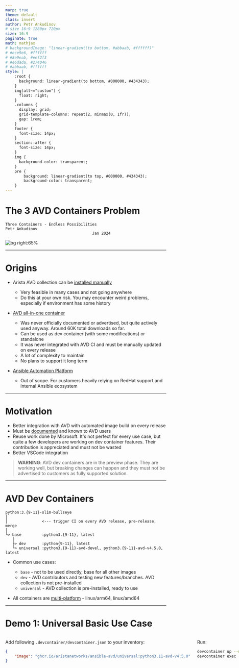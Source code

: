 ```yaml
---
marp: true
theme: default
class: invert
author: Petr Ankudinov
# size 16:9 1280px 720px
size: 16:9
paginate: true
math: mathjax
# backgroundImage: "linear-gradient(to bottom, #abbaab, #ffffff)"
# #ece9e6, #ffffff
# #8e9eab, #eef2f3
# #e6dada, #274046
# #abbaab, #ffffff
style: |
    :root {
      background: linear-gradient(to bottom, #000000, #434343);
    }
    img[alt~="custom"] {
      float: right;
    }
    .columns {
      display: grid;
      grid-template-columns: repeat(2, minmax(0, 1fr));
      gap: 1rem;
    }
    footer {
      font-size: 14px;
    }
    section::after {
      font-size: 14px;
    }
    img {
      background-color: transparent;
    }
    pre {
        background: linear-gradient(to top, #000000, #434343);
        background-color: transparent;
    }
---
```


# The 3 AVD Containers Problem

<!-- Do not add page number on this slide -->
<!--
_paginate: false
-->

```text
Three Containers - Endless Possibilities
Petr Ankudinov
                                      Jan 2024
```

![bg right:65%](img/5_4_800_36_downscaled.gif)

---

# Origins

<style scoped>section {font-size: 20px;}</style>

- Arista AVD collection can be [installed manually](https://avd.sh/en/stable/docs/installation/collection-installation.html)

  - Very feasible in many cases and not going anywhere
  - Do this at your own risk. You may encounter weird problems, especially if environment has some history

- [AVD all-in-one container](https://github.com/arista-netdevops-community/avd-all-in-one-container)

  - Was never officially documented or advertised, but quite actively used anyway. Around 60K total downloads so far.
  - Can be used as dev container (with some modifications) or standalone
  - It was never integrated with AVD CI and must be manually updated on every release
  - A lot of complexity to maintain
  - No plans to support it long term

- [Ansible Automation Platform](https://www.redhat.com/en/technologies/management/ansible)

  - Out of scope. For customers heavily relying on RedHat support and internal Ansible ecosystem

---

# Motivation

- Better integration with AVD with automated image build on every release
- Must be [documented](https://avd.sh/en/stable/docs/containers/overview.html) and known to AVD users
- Reuse work done by Microsoft. It's not perfect for every use case, but quite a few developers are working on dev container features. Their contribution is appreciated and must not be wasted
- Better VSCode integration

> **WARNING**: AVD dev containers are in the preview phase. They are working well, but breaking changes can happen and they must not be advertised to customers as fully supported solution.

---

# AVD Dev Containers

<style scoped>section {font-size: 24px;}</style>

```text
python:3.{9-11}-slim-bullseye
│
│               <--- trigger CI on every AVD release, pre-release, merge
│
└> base         :python3.{9-11}, latest
   │
   ├> dev       :python{9-11}, latest
   └> universal :python3.{9-11}-avd-devel, python3.{9-11}-avd-v4.5.0, latest
```

- Common use cases:

  - `base` - not to be used directly, base for all other images
  - `dev` - AVD contributors and testing new features/branches. AVD collection is not pre-installed
  - `universal` - AVD collection is pre-installed, ready to use

- All containers are <u>multi-platform</u> - linux/arm64, linux/amd64

---

# Demo 1: Universal Basic Use Case

<style scoped>section {font-size: 22px;}</style>

<div class="columns">
<div>

Add following `.devcontainer/devcontainer.json` to your inventory:

```json
{
    "image": "ghcr.io/aristanetworks/ansible-avd/universal:python3.11-avd-v4.5.0"
}
```

</div>
<div>

Run:

```bash
devcontainer up --workspace-folder /Users/pa/Documents/VSCode/github/avd-dev-container-toi/demo-01
devcontainer exec --workspace-folder /Users/pa/Documents/VSCode/github/avd-dev-container-toi/demo-01 ansible --version
```

</div>
</div>
